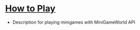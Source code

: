 # [How to Play]
- Description for playing minigames with MiniGameWorld API

[How to Play]: playing-minigame-wiki.md